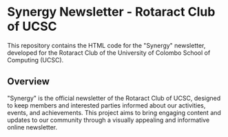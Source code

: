 # Synergy Newsletter - Rotaract Club of UCSC

This repository contains the HTML code for the "Synergy" newsletter, developed for the Rotaract Club of the University of Colombo School of Computing (UCSC).

## Overview

"Synergy" is the official newsletter of the Rotaract Club of UCSC, designed to keep members and interested parties informed about our activities, events, and achievements. This project aims to bring engaging content and updates to our community through a visually appealing and informative online newsletter.